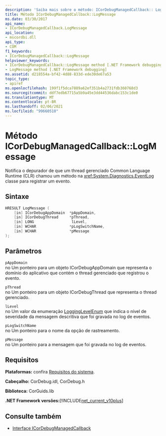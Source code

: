 ```yaml
---
description: 'Saiba mais sobre o método: ICorDebugManagedCallback:: LogMessage'
title: Método ICorDebugManagedCallback::LogMessage
ms.date: 03/30/2017
api_name:
- ICorDebugManagedCallback.LogMessage
api_location:
- mscordbi.dll
api_type:
- COM
f1_keywords:
- ICorDebugManagedCallback::LogMessage
helpviewer_keywords:
- ICorDebugManagedCallback::LogMessage method [.NET Framework debugging]
- LogMessage method [.NET Framework debugging]
ms.assetid: d218554a-bf42-4d88-833d-ede30de67a53
topic_type:
- apiref
ms.openlocfilehash: 199f1f5dca7889a62ef351b4a2731fdb360768d3
ms.sourcegitcommit: ddf7edb67715a5b9a45e3dd44536dabc153c1de0
ms.translationtype: MT
ms.contentlocale: pt-BR
ms.lasthandoff: 02/06/2021
ms.locfileid: "99660510"
---
```

# <a name="icordebugmanagedcallbacklogmessage-method"></a>Método ICorDebugManagedCallback::LogMessage

Notifica o depurador de que um thread gerenciado Common Language Runtime (CLR) chamou um método na <xref:System.Diagnostics.EventLog> classe para registrar um evento.  
  
## <a name="syntax"></a>Sintaxe  
  
```cpp  
HRESULT LogMessage (  
    [in] ICorDebugAppDomain  *pAppDomain,  
    [in] ICorDebugThread     *pThread,  
    [in] LONG                 lLevel,  
    [in] WCHAR               *pLogSwitchName,  
    [in] WCHAR               *pMessage  
);  
```  
  
## <a name="parameters"></a>Parâmetros  

 `pAppDomain`  
 no Um ponteiro para um objeto ICorDebugAppDomain que representa o domínio do aplicativo que contém o thread gerenciado que registrou o evento.  
  
 `pThread`  
 no Um ponteiro para um objeto ICorDebugThread que representa o thread gerenciado.  
  
 `lLevel`  
 no Um valor da enumeração [LoggingLevelEnum](logginglevelenum-enumeration.md) que indica o nível de severidade da mensagem descritiva que foi gravada no log de eventos.  
  
 `pLogSwitchName`  
 no Um ponteiro para o nome da opção de rastreamento.  
  
 `pMessage`  
 no Um ponteiro para a mensagem que foi gravada no log de eventos.  
  
## <a name="requirements"></a>Requisitos  

 **Plataformas:** confira [Requisitos do sistema](../../get-started/system-requirements.md).  
  
 **Cabeçalho:** CorDebug.idl, CorDebug.h  
  
 **Biblioteca:** CorGuids.lib  
  
 **.NET Framework versões:**[!INCLUDE[net_current_v10plus](../../../../includes/net-current-v10plus-md.md)]  
  
## <a name="see-also"></a>Consulte também

- [Interface ICorDebugManagedCallback](icordebugmanagedcallback-interface.md)
